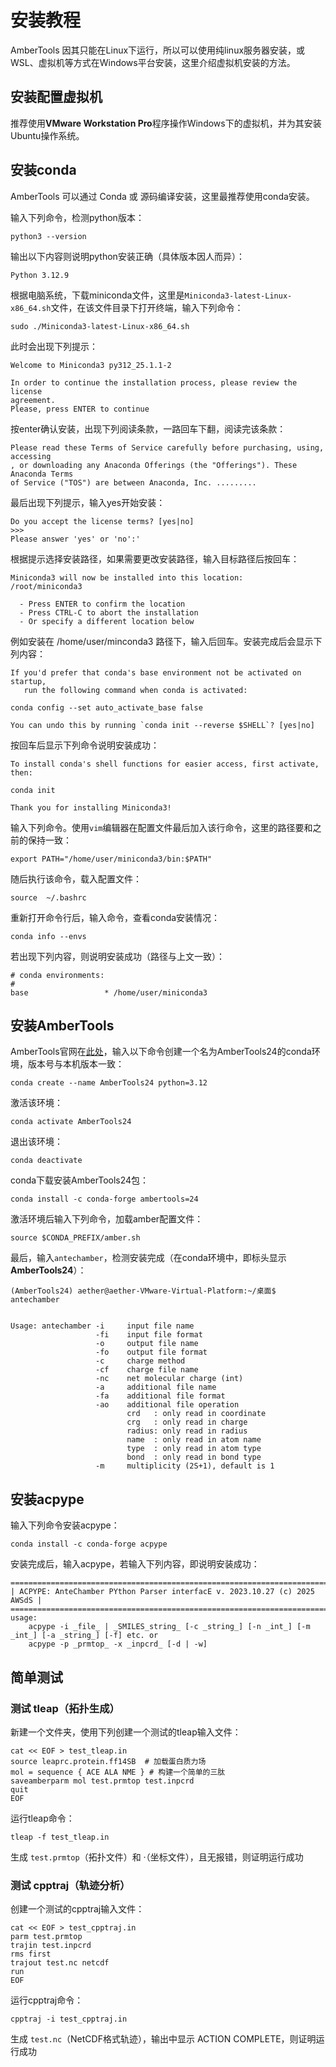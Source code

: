 # 安装教程

AmberTools 因其只能在Linux下运行，所以可以使用纯linux服务器安装，或WSL、虚拟机等方式在Windows平台安装，这里介绍虚拟机安装的方法。

## 安装配置虚拟机
推荐使用**VMware Workstation Pro**程序操作Windows下的虚拟机，并为其安装Ubuntu操作系统。

## 安装conda
AmberTools 可以通过 Conda 或 源码编译安装，这里最推荐使用conda安装。

输入下列命令，检测python版本：
```
python3 --version
```
输出以下内容则说明python安装正确（具体版本因人而异）：
```
Python 3.12.9
```

根据电脑系统，下载miniconda文件，这里是`Miniconda3-latest-Linux-x86_64.sh`文件，在该文件目录下打开终端，输入下列命令：
```
sudo ./Miniconda3-latest-Linux-x86_64.sh
```
此时会出现下列提示：
```
Welcome to Miniconda3 py312_25.1.1-2

In order to continue the installation process, please review the license
agreement.
Please, press ENTER to continue
```
按enter确认安装，出现下列阅读条款，一路回车下翻，阅读完该条款：
```
Please read these Terms of Service carefully before purchasing, using, accessing
, or downloading any Anaconda Offerings (the "Offerings"). These Anaconda Terms 
of Service ("TOS") are between Anaconda, Inc. .........
```

最后出现下列提示，输入yes开始安装：
```
Do you accept the license terms? [yes|no]
>>> 
Please answer 'yes' or 'no':'
```
根据提示选择安装路径，如果需要更改安装路径，输入目标路径后按回车：
```
Miniconda3 will now be installed into this location:
/root/miniconda3

  - Press ENTER to confirm the location
  - Press CTRL-C to abort the installation
  - Or specify a different location below
```
例如安装在 /home/user/minconda3 路径下，输入后回车。安装完成后会显示下列内容：
```
If you'd prefer that conda's base environment not be activated on startup,
   run the following command when conda is activated:

conda config --set auto_activate_base false

You can undo this by running `conda init --reverse $SHELL`? [yes|no]
```
按回车后显示下列命令说明安装成功：
```
To install conda's shell functions for easier access, first activate, then:

conda init

Thank you for installing Miniconda3!
```
输入下列命令。使用`vim`编辑器在配置文件最后加入该行命令，这里的路径要和之前的保持一致：

```
export PATH="/home/user/miniconda3/bin:$PATH"
```
随后执行该命令，载入配置文件：

```
source  ~/.bashrc
```
重新打开命令行后，输入命令，查看conda安装情况：
```
conda info --envs
```
若出现下列内容，则说明安装成功（路径与上文一致）：
```
# conda environments:
#
base                 * /home/user/miniconda3
```
## 安装AmberTools

AmberTools官网在[此处](https://ambermd.org/GetAmber.php#ambertools)，输入以下命令创建一个名为AmberTools24的conda环境，版本号与本机版本一致：
```
conda create --name AmberTools24 python=3.12
```
激活该环境：
```
conda activate AmberTools24
```
退出该环境：
```
conda deactivate
```
conda下载安装AmberTools24包：
```
conda install -c conda-forge ambertools=24
```
激活环境后输入下列命令，加载amber配置文件：
```
source $CONDA_PREFIX/amber.sh
```
最后，输入`antechamber`，检测安装完成（在conda环境中，即标头显示**AmberTools24**）：

```
(AmberTools24) aether@aether-VMware-Virtual-Platform:~/桌面$ antechamber


Usage: antechamber -i     input file name
                   -fi    input file format
                   -o     output file name
                   -fo    output file format
                   -c     charge method
                   -cf    charge file name
                   -nc    net molecular charge (int)
                   -a     additional file name
                   -fa    additional file format
                   -ao    additional file operation
                          crd   : only read in coordinate
                          crg   : only read in charge
                          radius: only read in radius
                          name  : only read in atom name
                          type  : only read in atom type
                          bond  : only read in bond type 
                   -m     multiplicity (2S+1), default is 1
```

## 安装acpype

输入下列命令安装acpype：
```
conda install -c conda-forge acpype
```

安装完成后，输入acpype，若输入下列内容，即说明安装成功：
```
============================================================================    
| ACPYPE: AnteChamber PYthon Parser interfacE v. 2023.10.27 (c) 2025 AWSdS |    
============================================================================    
usage:                                                                          
    acpype -i _file_ | _SMILES_string_ [-c _string_] [-n _int_] [-m _int_] [-a _string_] [-f] etc. or                                                           
    acpype -p _prmtop_ -x _inpcrd_ [-d | -w]                                    
```                                   

## 简单测试

###  测试 tleap（拓扑生成）

新建一个文件夹，使用下列创建一个测试的tleap输入文件：
```
cat << EOF > test_tleap.in
source leaprc.protein.ff14SB  # 加载蛋白质力场
mol = sequence { ACE ALA NME } # 构建一个简单的三肽
saveamberparm mol test.prmtop test.inpcrd
quit
EOF
```
运行tleap命令：
```
tleap -f test_tleap.in
```
生成 `test.prmtop`（拓扑文件）和 ·（坐标文件），且无报错，则证明运行成功

### 测试 cpptraj（轨迹分析）

创建一个测试的cpptraj输入文件：
```
cat << EOF > test_cpptraj.in
parm test.prmtop
trajin test.inpcrd
rms first
trajout test.nc netcdf
run
EOF
```
运行cpptraj命令：
```
cpptraj -i test_cpptraj.in
```

生成 `test.nc`（NetCDF格式轨迹），输出中显示 ACTION COMPLETE，则证明运行成功